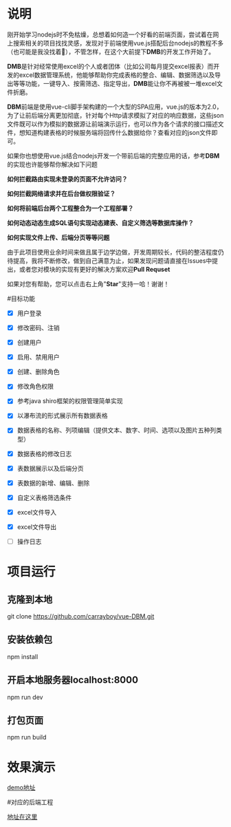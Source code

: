 # 说明
刚开始学习nodejs时不免枯燥，总想着如何造一个好看的前端页面，尝试着在网上搜索相关的项目找找灵感，发现对于前端使用vue.js搭配后台nodejs的教程不多（也可能是我没找着:camel:），不管怎样，在这个大前提下**DMB**的开发工作开始了。

**DMB**是针对经常使用excel的个人或者团体（比如公司每月提交excel报表）而开发的excel数据管理系统，他能够帮助你完成表格的整合、编辑、数据筛选以及导出等等功能，一键导入、按需筛选、指定导出，**DMB**能让你不再被被一堆excel文件折磨。

**DBM**前端是使用vue-cli脚手架构建的一个大型的SPA应用，vue.js的版本为2.0，为了让前后端分离更加彻底，针对每个Http请求模拟了对应的响应数据，这些json文件既可以作为模拟的数据源让前端演示运行，也可以作为各个请求的接口描述文件，想知道构建表格的时候服务端将回传什么数据给你？查看对应的json文件即可。

如果你也想使用vue.js结合nodejs开发一个带前后端的完整应用的话，参考**DBM**的实现也许能够帮你解决如下问题

**如何拦截路由实现未登录的页面不允许访问？**

**如何拦截网络请求并在后台做权限验证？**

**如何将前端后台两个工程整合为一个工程部署？**

**如何动态动态生成SQL语句实现动态建表、自定义筛选等数据库操作？**

**如何实现文件上传、后端分页等等问题**

由于此项目使用业余时间来做且属于边学边做，开发周期较长，代码的整洁程度仍待提高，我将不断修改，做到自己满意为止，如果发现问题请直接在Issues中提出，或者您对模块的实现有更好的解决方案欢迎**Pull Requset**

如果对您有帮助，您可以点击右上角"**Star**"支持一哈！谢谢！

#目标功能
- [x] 用户登录
- [x] 修改密码、注销
- [x] 创建用户
- [x] 启用、禁用用户
- [x] 创建、删除角色
- [x] 修改角色权限
- [x] 参考java shiro框架的权限管理简单实现
- [x] 以瀑布流的形式展示所有数据表格
- [x] 数据表格的名称、列项编辑（提供文本、数字、时间、选项以及图片五种列类型）
- [x] 数据表格的修改日志
- [x] 表数据展示以及后端分页
- [x] 表数据的新增、编辑、删除
- [x] 自定义表格筛选条件
- [x] excel文件导入
- [x] excel文件导出
- [ ] 操作日志


# 项目运行

## 克隆到本地
git clone https://github.com/carrayboy/vue-DBM.git

## 安装依赖包
npm install

## 开启本地服务器localhost:8000
npm run dev

## 打包页面
npm run build


# 效果演示

[demo地址](https://carrayboy.github.io/vue-DBM/index.html)

#对应的后端工程

[地址在这里](https://github.com/carrayboy/nodejs-DBM)



